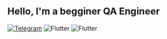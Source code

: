 
## Hello, I'm a begginer QA Engineer

[![Telegram](https://img.shields.io/badge/Telegram-black?logo=telegram)](https://t.me/yarnevski)
![Flutter](https://img.shields.io/badge/Whatsapp-black?logo=whatsapp)
![Flutter](https://img.shields.io/badge/Instagram-black?logo=Instagram)


